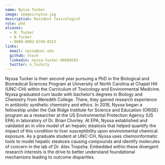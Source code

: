 ```yaml
---
name: Nyssa Tucker
image: images/nyssa.jpg
description: Resident Toxicologist
role: phd
aliases:
  - N. Tucker
  - N Tucker
  - 0000-0002-6740-8313
links:
  email: nyssa@unc.edu
  github: ntuck
  linkedin: nyssa-tucker-86689283
  twitter: n_tuckity
---
```


Nyssa Tucker is their second year pursuing a PhD in the Biological and Biomedical Sciences Program at University of North Carolina at Chapel Hill (UNC-CH) within the Curriculum of Toxicology and Environmental Medicine. Nyssa graduated cum laude with bachelor’s degrees in Biology and Chemistry from Meredith College. There, they gained research experience in antibiotic synthetic chemistry and ethics. In 2018, Nyssa began a fellowship under the Oak Ridge Institute for Science and Education (ORISE) program as a researcher at the US Environmental Protection Agency (US EPA) in laboratory of Dr. Brian Chorley. At EPA, Nyssa established and validated an in vitro model of an hepatic steatosis that helped quantify the impact of this condition to liver susceptibility upon environmental chemical exposure. As a graduate student at UNC-CH, Nyssa uses chemoinformatic tools to model hepatic steatosis causing compounds and identify molecules of concern in the lab of Dr. Alex Tropsha. Embedded within these divergent research interests is the drive to better understand foundational mechanisms leading to outcome disparities. 
